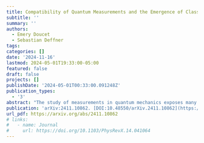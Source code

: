 ```yaml
---
title: Compatibility of Quantum Measurements and the Emergence of Classical Objectivity
subtitle: ''
summary: ''
authors:
  - Emery Doucet
  - Sebastian Deffner
tags:
categories: []
date: '2024-11-16'
lastmod: 2024-05-01T19:33:00-05:00
featured: false
draft: false
projects: []
publishDate: '2024-05-01T00:33:00.091248Z'
publication_types:
  - '3'
abstract: "The study of measurements in quantum mechanics exposes many of the ways in which the quantum world is different. For example, one of the hallmarks of quantum mechanics is that observables may be incompatible, implying among other things that it is not always possible to find joint probability distributions which fully capture the joint statistics of multiple measurements. Instead, one must employ more general tools such as the Kirkwood-Dirac quasiprobability (KDQ) distribution, which may exhibit negative or non-real values heralding non-classicality. In this Letter, we consider the KDQ distributions describing arbitrary collections of measurements on disjoint components of some generic multipartite system. We show that the system dynamics ensures that these distributions are classical if and only if the Hamiltonian supports Quantum Darwinism. Thus, we demonstrate a fundamental relationship between these two notions of classicality and their emergence in the quantum world."
publication: 'arXiv:2411.10862. [DOI:10.48550/arXiv.2411.10862](https://doi.org/10.48550/arXiv.2411.10862)'
url_pdf: https://arxiv.org/abs/2411.10862
# links:
#   - name: Journal
#     url: https://doi.org/10.1103/PhysRevX.14.041064
---
```

